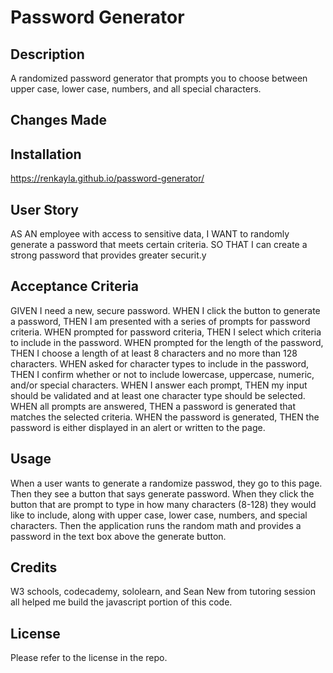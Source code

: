 # Password Generator


## Description

A randomized password generator that prompts you to choose between upper case, lower case, numbers, and all special characters.

## Changes Made

## Installation

https://renkayla.github.io/password-generator/


## User Story 

AS AN employee with access to sensitive data, I WANT to randomly generate a password that meets certain criteria. SO THAT I can create a strong password that provides greater securit.y

## Acceptance Criteria

GIVEN I need a new, secure password. WHEN I click the button to generate a password, THEN I am presented with a series of prompts for password criteria.
WHEN prompted for password criteria, THEN I select which criteria to include in the password. WHEN prompted for the length of the password, THEN I choose a length of at least 8 characters and no more than 128 characters. WHEN asked for character types to include in the password, THEN I confirm whether or not to include lowercase, uppercase, numeric, and/or special characters. WHEN I answer each prompt, THEN my input should be validated and at least one character type should be selected. WHEN all prompts are answered, THEN a password is generated that matches the selected criteria. WHEN the password is generated, THEN the password is either displayed in an alert or written to the page.


## Usage

When a user wants to generate a randomize passwod, they go to this page.
Then they see a button that says generate password.
When they click the button that are prompt to type in how many characters (8-128) they would like to include, along with upper case, lower case, numbers, and special characters. Then the application runs the random math and provides a password in the text box above the generate button.

## Credits 

W3 schools, codecademy, sololearn, and Sean New from tutoring session all helped me build the javascript portion of this code.


## License 
 Please refer to the license in the repo.
